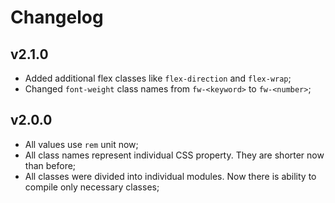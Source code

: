 # Changelog
## v2.1.0
- Added additional flex classes like `flex-direction` and `flex-wrap`;
- Changed `font-weight` class names from `fw-<keyword>` to `fw-<number>`;
## v2.0.0
- All values use `rem` unit now;
- All class names represent individual CSS property. They are shorter now than before;
- All classes were divided into individual modules. Now there is ability to compile only necessary classes;
